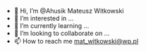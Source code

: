 - 👋 Hi, I’m @Ahusik Mateusz Witkowski
- 👀 I’m interested in ...
- 🌱 I’m currently learning ...
- 💞️ I’m looking to collaborate on ...
- 📫 How to reach me mat_witkowski@wp.pl

<!---
Ahusik/Ahusik is a ✨ special ✨ repository because its `README.md` (this file) appears on your GitHub profile.
You can click the Preview link to take a look at your changes.
--->
